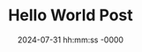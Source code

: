 ---
layout: post
title: "Hello World Post"
date: 2024-07-31 hh:mm:ss -0000
categories: CATEGORY-1 CATEGORY-2
---